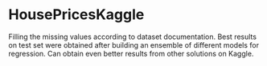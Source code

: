 # HousePricesKaggle
Filling the missing values according to dataset documentation. Best results on test set were obtained after building an ensemble of different models for regression. Can obtain even better results from other solutions on Kaggle.
